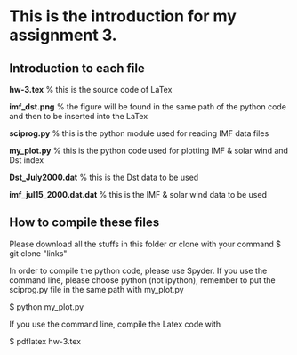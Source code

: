 # This is the introduction for my assignment 3. 

## Introduction to each file
**hw-3.tex** % this is the source code of LaTex

**imf_dst.png** % the figure will be found in the same path of the python code and then to be inserted into the LaTex

**sciprog.py** % this is the python module used for reading IMF data files

**my_plot.py** % this is the python code used for plotting IMF & solar wind and Dst index 

**Dst_July2000.dat** % this is the Dst data to be used 

**imf_jul15_2000.dat.dat** % this is the IMF & solar wind data to be used 

## How to compile these files
Please download all the stuffs in this folder or clone with your command 
$ git clone "links"

In order to compile the python code, please use Spyder. If you use the command line, please choose python (not ipython), 
remember to put the sciprog.py file in the same path with my_plot.py

$ python my_plot.py

If you use the command line, compile the Latex code with 

$ pdflatex hw-3.tex


